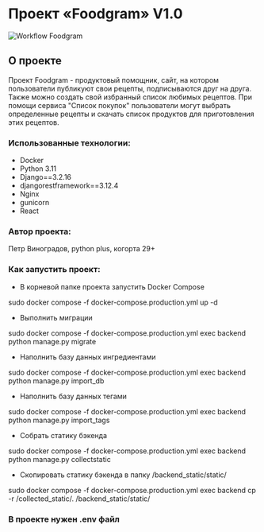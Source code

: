 # Проект «Foodgram» V1.0

![Workflow Foodgram](https://github.com/PeterFVin/foodgram-project-react/actions/workflows/main.yml/badge.svg)

## О проекте

Проект Foodgram - продуктовый помощник, сайт, на котором пользователи публикуют свои рецепты, подписываются друг на друга. Также можно создать свой избранный список любимых рецептов.
При помощи сервиса "Список покупок" пользователи могут выбрать определенные рецепты и скачать список продуктов для  приготовления этих рецептов.

### Использованные технологии: 

 - Docker
 - Python 3.11 
 - Django==3.2.16 
 - djangorestframework==3.12.4 
 - Nginx 
 - gunicorn
 - React

 ### Автор проекта:

Петр Виноградов, python plus, когорта 29+

### Как запустить проект: 

- В корневой папке проекта запустить Docker Compose

sudo docker compose -f docker-compose.production.yml up -d

- Выполнить миграции

sudo docker compose -f docker-compose.production.yml exec backend python manage.py migrate

- Наполнить базу данных ингредиентами

sudo docker compose -f docker-compose.production.yml exec backend python manage.py import_db

- Наполнить базу данных тегами

sudo docker compose -f docker-compose.production.yml exec backend python manage.py import_tags

- Собрать статику бэкенда

sudo docker compose -f docker-compose.production.yml exec backend python manage.py collectstatic

- Скопировать статику бэкенда в папку /backend_static/static/

sudo docker compose -f docker-compose.production.yml exec backend cp -r /collected_static/. /backend_static/static/

### В проекте нужен .env файл 
